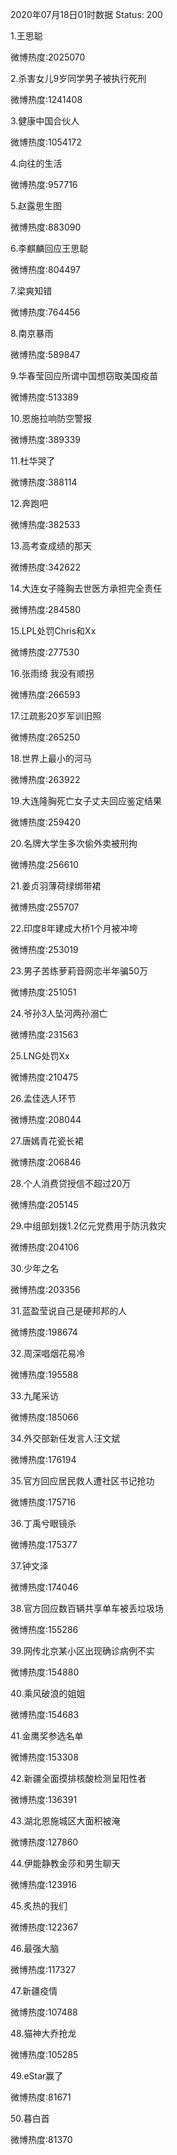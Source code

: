 2020年07月18日01时数据
Status: 200

1.王思聪

微博热度:2025070

2.杀害女儿9岁同学男子被执行死刑

微博热度:1241408

3.健康中国合伙人

微博热度:1054172

4.向往的生活

微博热度:957716

5.赵露思生图

微博热度:883090

6.李麒麟回应王思聪

微博热度:804497

7.梁爽知错

微博热度:764456

8.南京暴雨

微博热度:589847

9.华春莹回应所谓中国想窃取美国疫苗

微博热度:513389

10.恩施拉响防空警报

微博热度:389339

11.杜华哭了

微博热度:388114

12.奔跑吧

微博热度:382533

13.高考查成绩的那天

微博热度:342622

14.大连女子隆胸去世医方承担完全责任

微博热度:284580

15.LPL处罚Chris和Xx

微博热度:277530

16.张雨绮 我没有顺拐

微博热度:266593

17.江疏影20岁军训旧照

微博热度:265250

18.世界上最小的河马

微博热度:263922

19.大连隆胸死亡女子丈夫回应鉴定结果

微博热度:259420

20.名牌大学生多次偷外卖被刑拘

微博热度:256610

21.姜贞羽薄荷绿绑带裙

微博热度:255707

22.印度8年建成大桥1个月被冲垮

微博热度:253019

23.男子苦练萝莉音网恋半年骗50万

微博热度:251051

24.爷孙3人坠河两孙溺亡

微博热度:231563

25.LNG处罚Xx

微博热度:210475

26.孟佳选人环节

微博热度:208044

27.唐嫣青花瓷长裙

微博热度:206846

28.个人消费贷授信不超过20万

微博热度:205145

29.中组部划拨1.2亿元党费用于防汛救灾

微博热度:204106

30.少年之名

微博热度:203356

31.蓝盈莹说自己是硬邦邦的人

微博热度:198674

32.周深唱烟花易冷

微博热度:195588

33.九尾采访

微博热度:185066

34.外交部新任发言人汪文斌

微博热度:176194

35.官方回应居民救人遭社区书记抢功

微博热度:175716

36.丁禹兮眼镜杀

微博热度:175377

37.钟文泽

微博热度:174046

38.官方回应数百辆共享单车被丢垃圾场

微博热度:155286

39.网传北京某小区出现确诊病例不实

微博热度:154880

40.乘风破浪的姐姐

微博热度:154683

41.金鹰奖参选名单

微博热度:153308

42.新疆全面摸排核酸检测呈阳性者

微博热度:136391

43.湖北恩施城区大面积被淹

微博热度:127860

44.伊能静教金莎和男生聊天

微博热度:123916

45.炙热的我们

微博热度:122367

46.最强大脑

微博热度:117327

47.新疆疫情

微博热度:107488

48.猫神大乔抢龙

微博热度:105285

49.eStar赢了

微博热度:81671

50.暮白首

微博热度:81370

